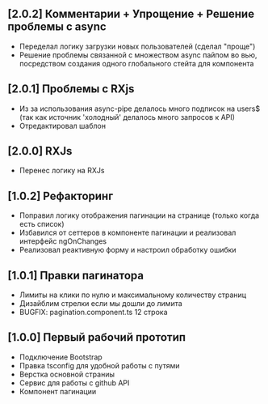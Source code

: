 ## [2.0.2] Комментарии + Упрощение + Решение проблемы с async
* Переделал логику загрузки новых пользователей (сделал "проще")
* Решение проблемы связанной с множеством async пайпом во вью, посредством создания одного глобального стейта для компонента

## [2.0.1] Проблемы с RXjs
* Из за использования async-pipe делалось много подписок на users$ (так как источник 'холодный' делалось много запросов к API)
* Отредактировал шаблон

## [2.0.0] RXJs
* Перенес логику на RXJs

## [1.0.2] Рефакторинг
* Поправил логику отображения пагинации на странице (только когда есть список)
* Избавился от сеттеров в компоненте пагинации и реализовал интерфейс ngOnChanges
* Реализовал реактивную форму и настроил обработку ошибки

## [1.0.1] Правки пагинатора
* Лимиты на клики по нулю и максимальному количеству страниц
* Дизайблим стрелки если мы дошли до лимита
* BUGFIX: pagination.component.ts 12 строка

## [1.0.0] Первый рабочий прототип
* Подключение Bootstrap
* Правка tsconfig для удобной работы с путями
* Верстка основной страниы
* Сервис для работы с github API
* Компонент пагинации